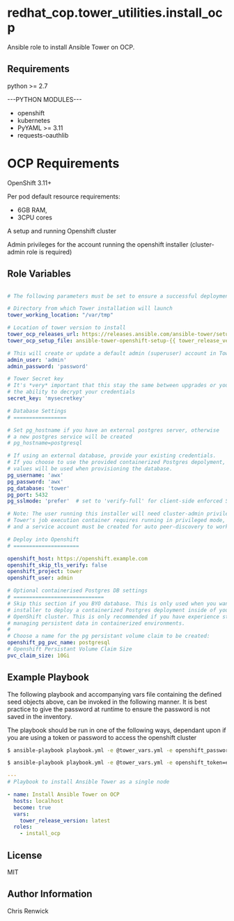 # redhat_cop.tower_utilities.install_ocp

Ansible role to install Ansible Tower on OCP.

## Requirements

python >= 2.7

---PYTHON MODULES---
* openshift
* kubernetes
* PyYAML >= 3.11
* requests-oauthlib

# OCP Requirements
OpenShift 3.11+

Per pod default resource requirements:
* 6GB RAM,
* 3CPU cores

A setup and running Openshift cluster

Admin privileges for the account running the openshift installer (cluster-admin role is required)

## Role Variables

```yaml

# The following parameters must be set to ensure a successful deployment

# Directory from which Tower installation will launch
tower_working_location: "/var/tmp"

# Location of tower version to install
tower_ocp_releases_url: https://releases.ansible.com/ansible-tower/setup_openshift/
tower_ocp_setup_file: ansible-tower-openshift-setup-{{ tower_release_version }}.tar.gz

# This will create or update a default admin (superuser) account in Tower
admin_user: 'admin'
admin_password: 'password'

# Tower Secret key
# It's *very* important that this stay the same between upgrades or you will lose
# the ability to decrypt your credentials
secret_key: 'mysecretkey'

# Database Settings
# =================

# Set pg_hostname if you have an external postgres server, otherwise
# a new postgres service will be created
# pg_hostname=postgresql

# If using an external database, provide your existing credentials.
# If you choose to use the provided containerized Postgres depolyment, these
# values will be used when provisioning the database.
pg_username: 'awx'
pg_password: 'awx'
pg_database: 'tower'
pg_port: 5432
pg_sslmode: 'prefer'  # set to 'verify-full' for client-side enforced SSL

# Note: The user running this installer will need cluster-admin privileges.
# Tower's job execution container requires running in privileged mode,
# and a service account must be created for auto peer-discovery to work.

# Deploy into Openshift
# =====================

openshift_host: https://openshift.example.com
openshift_skip_tls_verify: false
openshift_project: tower
openshift_user: admin

# Optional containerised Postgres DB settings
# =============================
# Skip this section if you BYO database. This is only used when you want the
# installer to deploy a containerized Postgres deployment inside of your
# OpenShift cluster. This is only recommended if you have experience storing and
# managing persistent data in containerized environments.
#
# Choose a name for the pg persistant volume claim to be created:
openshift_pg_pvc_name: postgresql
# Openshift Persistant Volume Claim Size
pvc_claim_size: 10Gi

```

## Example Playbook

The following playbook and accompanying vars file containing the defined seed objects above, can be invoked in the following manner. It is best practice to give the password at runtime to ensure the password is not saved in the inventory.

The playbook should be run in one of the following ways, dependant upon if you are using a token or password to access the openshift cluster
```sh
$ ansible-playbook playbook.yml -e @tower_vars.yml -e openshift_password=password
```
```sh
$ ansible-playbook playbook.yml -e @tower_vars.yml -e openshift_token=example-token
```

```yaml
---
# Playbook to install Ansible Tower as a single node

- name: Install Ansible Tower on OCP
  hosts: localhost
  become: true
  vars:
    tower_release_version: latest
  roles:
    - install_ocp
```

## License

MIT

## Author Information

Chris Renwick
